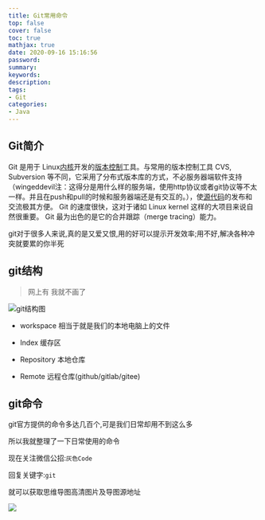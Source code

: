 ```yaml
---
title: Git常用命令
top: false
cover: false
toc: true
mathjax: true
date: 2020-09-16 15:16:56
password:
summary:
keywords:
description:
tags:
- Git
categories:
- Java
---
```




## Git简介

Git 是用于 Linux[内核](https://baike.baidu.com/item/内核)开发的[版本控制](https://baike.baidu.com/item/版本控制)工具。与常用的版本控制工具 CVS, Subversion 等不同，它采用了分布式版本库的方式，不必服务器端软件支持（wingeddevil注：这得分是用什么样的服务端，使用http协议或者git协议等不太一样。并且在push和pull的时候和服务器端还是有交互的。），使[源代码](https://baike.baidu.com/item/源代码)的发布和交流极其方便。 Git 的速度很快，这对于诸如 Linux kernel 这样的大项目来说自然很重要。 Git 最为出色的是它的合并跟踪（merge tracing）能力。

git对于很多人来说,真的是又爱又恨,用的好可以提示开发效率;用不好,解决各种冲突就要累的你半死



## git结构

> 网上有 我就不画了

![git结构图](http://cdn.mjava.top/blog/20200605001853.png)



- workspace    相当于就是我们的本地电脑上的文件

- Index    缓存区
- Repository    本地仓库
- Remote    远程仓库(github/gitlab/gitee)



## git命令

git官方提供的命令多达几百个,可是我们日常却用不到这么多

所以我就整理了一下日常使用的命令

现在关注微信公招:`灰色Code`

回复关键字:`git`

就可以获取思维导图高清图片及导图源地址

![](http://cdn.mjava.top/blog/20200605002904.jpg)